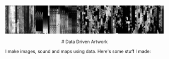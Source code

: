 ![](/banner.PNG)


<p align="center"> 
# Data Driven Artwork
</p>

I make images, sound and maps using data. Here's some stuff I made:


